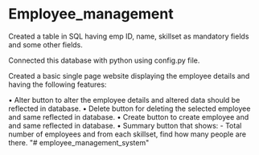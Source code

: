 # Employee_management

Created a table in SQL having emp ID, name, skillset as mandatory fields and some other fields. 

Connected this database with python using config.py file.

Created a basic single page website displaying the employee details and having the following features:

• Alter button to alter the employee details and altered data should be reflected in database.
• Delete button for deleting the selected employee and same reflected in database.
• Create button to create employee and and same reflected in database.
• Summary button that shows: - Total number of employees and from each skillset, find how many people are there.
"# employee_management_system" 
